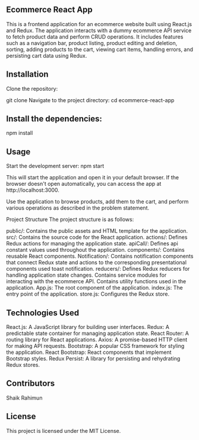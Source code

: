 ## Ecommerce React App
This is a frontend application for an ecommerce website built using React.js and Redux. The application interacts with a dummy ecommerce API service to fetch product data and perform CRUD operations. It includes features such as a navigation bar, product listing, product editing and deletion, sorting, adding products to the cart, viewing cart items, handling errors, and persisting cart data using Redux.

## Installation
Clone the repository:

git clone <repository-url>
Navigate to the project directory:
cd ecommerce-react-app

## Install the dependencies:

npm install

## Usage
Start the development server:
npm start

This will start the application and open it in your default browser. If the browser doesn't open automatically, you can access the app at http://localhost:3000.

Use the application to browse products, add them to the cart, and perform various operations as described in the problem statement.

Project Structure
The project structure is as follows:

public/: Contains the public assets and HTML template for the application.
src/: Contains the source code for the React application.
actions/: Defines Redux actions for managing the application state.
apiCall/: Defines api constant values used throughout the application.
components/: Contains reusable React components.
Notification/: Contains notification components that connect Redux state and actions to the corresponding presentational components used toast notification.
reducers/: Defines Redux reducers for handling application state changes.
 Contains service modules for interacting with the ecommerce API.
 Contains utility functions used in the application.
App.js: The root component of the application.
index.js: The entry point of the application.
store.js: Configures the Redux store.

## Technologies Used

React.js: A JavaScript library for building user interfaces.
Redux: A predictable state container for managing application state.
React Router: A routing library for React applications.
Axios: A promise-based HTTP client for making API requests.
Bootstrap: A popular CSS framework for styling the application.
React Bootstrap: React components that implement Bootstrap styles.
Redux Persist: A library for persisting and rehydrating Redux stores.

## Contributors
Shaik Rahimun

## License
This project is licensed under the MIT License.